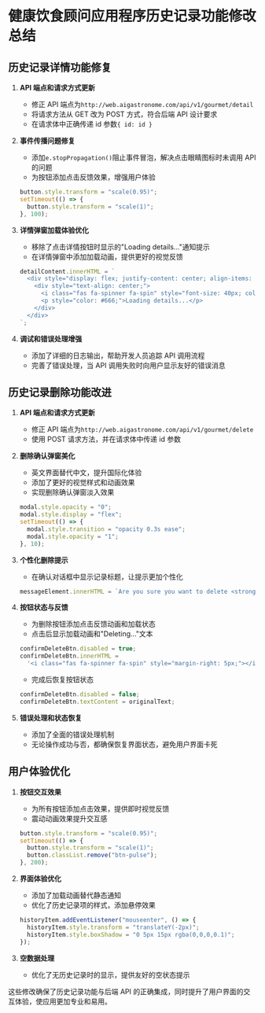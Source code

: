 # 健康饮食顾问应用程序历史记录功能修改总结

## 历史记录详情功能修复

1. **API 端点和请求方式更新**

   - 修正 API 端点为`http://web.aigastronome.com/api/v1/gourmet/detail`
   - 将请求方法从 GET 改为 POST 方式，符合后端 API 设计要求
   - 在请求体中正确传递 id 参数`{ id: id }`

2. **事件传播问题修复**

   - 添加`e.stopPropagation()`阻止事件冒泡，解决点击眼睛图标时未调用 API 的问题
   - 为按钮添加点击反馈效果，增强用户体验

   ```javascript
   button.style.transform = "scale(0.95)";
   setTimeout(() => {
     button.style.transform = "scale(1)";
   }, 100);
   ```

3. **详情弹窗加载体验优化**

   - 移除了点击详情按钮时显示的"Loading details..."通知提示
   - 在详情弹窗中添加加载动画，提供更好的视觉反馈

   ```javascript
   detailContent.innerHTML = `
     <div style="display: flex; justify-content: center; align-items: center; height: 200px; width: 100%;">
       <div style="text-align: center;">
         <i class="fas fa-spinner fa-spin" style="font-size: 40px; color: var(--primary-color); margin-bottom: 15px;"></i>
         <p style="color: #666;">Loading details...</p>
       </div>
     </div>
   `;
   ```

4. **调试和错误处理增强**
   - 添加了详细的日志输出，帮助开发人员追踪 API 调用流程
   - 完善了错误处理，当 API 调用失败时向用户显示友好的错误消息

## 历史记录删除功能改进

1. **API 端点和请求方式更新**

   - 修正 API 端点为`http://web.aigastronome.com/api/v1/gourmet/delete`
   - 使用 POST 请求方法，并在请求体中传递 id 参数

2. **删除确认弹窗美化**

   - 英文界面替代中文，提升国际化体验
   - 添加了更好的视觉样式和动画效果
   - 实现删除确认弹窗淡入效果

   ```javascript
   modal.style.opacity = "0";
   modal.style.display = "flex";
   setTimeout(() => {
     modal.style.transition = "opacity 0.3s ease";
     modal.style.opacity = "1";
   }, 10);
   ```

3. **个性化删除提示**

   - 在确认对话框中显示记录标题，让提示更加个性化

   ```javascript
   messageElement.innerHTML = `Are you sure you want to delete <strong>${itemTitle}</strong>? This action cannot be undone.`;
   ```

4. **按钮状态与反馈**

   - 为删除按钮添加点击反馈动画和加载状态
   - 点击后显示加载动画和"Deleting..."文本

   ```javascript
   confirmDeleteBtn.disabled = true;
   confirmDeleteBtn.innerHTML =
     '<i class="fas fa-spinner fa-spin" style="margin-right: 5px;"></i> Deleting...';
   ```

   - 完成后恢复按钮状态

   ```javascript
   confirmDeleteBtn.disabled = false;
   confirmDeleteBtn.textContent = originalText;
   ```

5. **错误处理和状态恢复**
   - 添加了全面的错误处理机制
   - 无论操作成功与否，都确保恢复界面状态，避免用户界面卡死

## 用户体验优化

1. **按钮交互效果**

   - 为所有按钮添加点击效果，提供即时视觉反馈
   - 震动动画效果提升交互感

   ```javascript
   button.style.transform = "scale(0.95)";
   setTimeout(() => {
     button.style.transform = "scale(1)";
     button.classList.remove("btn-pulse");
   }, 200);
   ```

2. **界面体验优化**

   - 添加了加载动画替代静态通知
   - 优化了历史记录项的样式，添加悬停效果

   ```javascript
   historyItem.addEventListener("mouseenter", () => {
     historyItem.style.transform = "translateY(-2px)";
     historyItem.style.boxShadow = "0 5px 15px rgba(0,0,0,0.1)";
   });
   ```

3. **空数据处理**
   - 优化了无历史记录时的显示，提供友好的空状态提示

这些修改确保了历史记录功能与后端 API 的正确集成，同时提升了用户界面的交互体验，使应用更加专业和易用。
